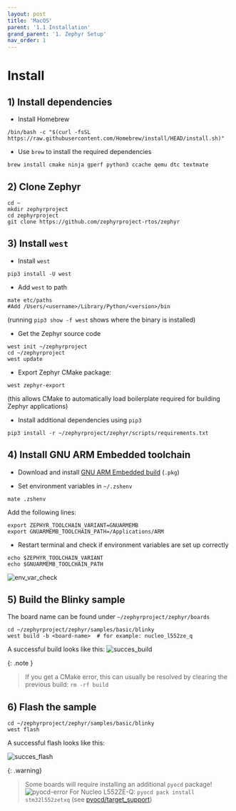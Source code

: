 ```yaml
---
layout: post
title: 'MacOS'
parent: '1.1 Installation'
grand_parent: '1. Zephyr Setup'
nav_order: 1
---
```


# Install

## 1) Install dependencies

- Install Homebrew
  
```
/bin/bash -c "$(curl -fsSL https://raw.githubusercontent.com/Homebrew/install/HEAD/install.sh)"
```

- Use `brew` to install the required dependencies
  
```
brew install cmake ninja gperf python3 ccache qemu dtc textmate    
```

## 2) Clone Zephyr
```
cd ~
mkdir zephyrproject
cd zephyrproject
git clone https://github.com/zephyrproject-rtos/zephyr
```

## 3) Install `west`
- Install `west`

```
pip3 install -U west
```

- Add `west` to path

```
mate etc/paths
#Add /Users/<username>/Library/Python/<version>/bin
```

(running `pip3 show -f west` shows where the binary is installed)

- Get the Zephyr source code
  
```
west init ~/zephyrproject
cd ~/zephyrproject
west update
```

- Export Zephyr CMake package: 
  
```
west zephyr-export
```

(this allows CMake to automatically load boilerplate required for building Zephyr applications)

- Install additional dependencies using `pip3`

```
pip3 install -r ~/zephyrproject/zephyr/scripts/requirements.txt
```

## 4) Install GNU ARM Embedded toolchain

- Download and install [GNU ARM Embedded build](https://developer.arm.com/tools-and-software/open-source-software/developer-tools/gnu-toolchain/gnu-rm/downloads) (`.pkg`)
  
- Set environment variables in `~/.zshenv`
  
```
mate .zshenv
```

Add the following lines:

```
export ZEPHYR_TOOLCHAIN_VARIANT=GNUARMEMB
export GNUARMEMB_TOOLCHAIN_PATH=/Applications/ARM
```

- Restart terminal and check if environment variables are set up correctly

```
echo $ZEPHYR_TOOLCHAIN_VARIANT
echo $GNUARMEMB_TOOLCHAIN_PATH
```
  
![env_var_check](../../images/1-zephyr-setup/env-var-check.png)

## 5) Build the Blinky sample

The board name can be found under `~/zephyrproject/zephyr/boards`

```
cd ~/zephyrproject/zephyr/samples/basic/blinky
west build -b <board-name>  # for example: nucleo_l552ze_q
```
A successful build looks like this:
![succes_build](../../images/1-zephyr-setup/success-build.png)

{: .note }
> If you get a CMake error, this can usually be resolved by clearing the previous build: `rm -rf build`

## 6) Flash the sample
```
cd ~/zephyrproject/zephyr/samples/basic/blinky
west flash
```
A successful flash looks like this:

![succes_flash](../../images/1-zephyr-setup/success-flash.png)

{: .warning}
> Some boards will require installing an additional `pyocd` package! 
> ![pyocd-error](../../../images/zephyr-setup/pyocd-error.png)
> For Nucleo L552ZE-Q: `pyocd pack install stm32l552zetxq` (see [pyocd/target_support](https://pyocd.io/docs/target_support.html#managed-packs))